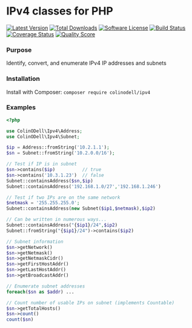 # IPv4 classes for PHP

[![Latest Version](https://img.shields.io/packagist/v/colinodell/ipv4.svg?style=flat-square)](https://packagist.org/packages/colinodell/ipv4)
[![Total Downloads](https://img.shields.io/packagist/dt/colinodell/ip4v.svg?style=flat-square)](https://packagist.org/packages/colinodell/ipv4)
[![Software License](https://img.shields.io/badge/License-MIT-brightgreen.svg?style=flat-square)](LICENSE)
[![Build Status](https://img.shields.io/travis/colinodell/php-ipv4/master.svg?style=flat-square)](https://travis-ci.org/colinodell/php-ipv4)
[![Coverage Status](https://img.shields.io/scrutinizer/coverage/g/colinodell/php-ipv4.svg?style=flat-square)](https://scrutinizer-ci.com/g/colinodell/php-ipv4/code-structure)
[![Quality Score](https://img.shields.io/scrutinizer/g/colinodell/php-ipv4.svg?style=flat-square)](https://scrutinizer-ci.com/g/colinodell/php-ipv4)

### Purpose

Identify, convert, and enumerate IPv4 IP addresses and subnets

### Installation

Install with Composer: `composer require colinodell/ipv4`

### Examples

```php
<?php

use ColinODell\Ipv4\Address;
use ColinODell\Ipv4\Subnet;

$ip = Address::fromString('10.2.1.1');
$sn = Subnet::fromString('10.2.0.0/16');

// Test if IP is in subnet
$sn->contains($ip)          // true
$sn->contains('10.3.1.23')  // false
Subnet::containsAddress($sn,$ip)
Subnet::containsAddress('192.168.1.0/27','192.168.1.246')

// Test if two IPs are on the same network
$netmask = '255.255.255.0';
Subnet::containsAddress(new Subnet($ip1,$netmask),$ip2)

// Can be written in numerous ways...
Subnet::containsAddress("{$ip1}/24",$ip2)
Subnet::fromString("{$ip1}/24")->contains($ip2)

// Subnet information
$sn->getNetwork()
$sn->getNetmask()
$sn->getNetmaskCidr()
$sn->getFirstHostAddr()
$sn->getLastHostAddr()
$sn->getBroadcastAddr()

// Enumerate subnet addresses
foreach($sn as $addr) ...

// Count number of usable IPs on subnet (implements Countable)
$sn->getTotalHosts()
$sn->count()
count($sn)
```
